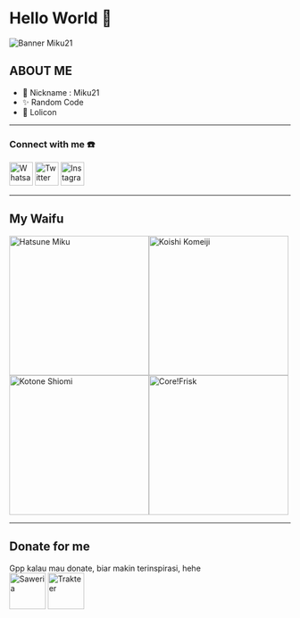 # Hello World  :wave:

![Banner Miku21](https://i.ibb.co/zbhmXsn/bg.jpg)

## ABOUT ME
- 🌱 Nickname : Miku21
- ✨ Random Code
- 🔭 Lolicon

------------

### Connect with me ☎️
<a href='https://api.whatsapp.com/send?phone=6283834685279'><img src= "https://upload.wikimedia.org/wikipedia/commons/6/6b/WhatsApp.svg" alt="Whatsapp" style="width:42px;height:42px;"></a> <a href='https://twitter.com/Miku2111'><img src= "https://seeklogo.com/images/T/twitter-icon-circle-blue-logo-0902F48837-seeklogo.com.png" alt="Twitter" style="width:42px;height:42px;"></a> <!-- <a href='https://twitter.com/Miku2111'><img src= "https://upload.wikimedia.org/wikipedia/commons/4/44/Facebook_Logo.pngg" alt="Facebook" style="width:42px;height:42px;"></a>  delete post 2016 --> <a href='https://instagram.com/_.miku21'><img src= "https://upload.wikimedia.org/wikipedia/commons/thumb/9/95/Instagram_logo_2022.svg/2048px-Instagram_logo_2022.svg.png" alt="Instagram" style="width:42px;height:42px;"></a> 

------------

## My Waifu
<img src="https://i.ibb.co/6JRcV0K/20220929-133008.jpg" alt="Hatsune Miku" style= "width:250px;height:250px"><img src="https://i.ibb.co/hfhS0cd/794cdf8bd464220d70698e3af1179178.jpg " alt="Koishi Komeiji" style= "width:250px;height:250px"><img src="https://i.ibb.co/yVjHpmN/tumblr-82e17df4240b8b6ff394fecb76f1ca08-e61cc51e-400.png " alt="Kotone Shiomi" style= "width:250px;height:250px"><img src="https://i.ibb.co/Fg0VCfh/0ap7387dh2t41.webp" alt="Core!Frisk" style= "width:250px;height:250px">

------------

## Donate for me
Gpp kalau mau donate, biar makin terinspirasi, hehe</br>
<a href= 'https://saweria.co/Miku21Margareth'><img src="https://i.ibb.co/fCTqhZ6/01c81f8c-18c9-47d7-b7ad-c04058016626-225x225.png" alt="Saweria" style= "width:65px;height:65px"></a>
<a href= 'https://trakteer.id/miku21-margareth'><img src="https://i.ibb.co/QDvCgCd/trakteer-icon-thumbnail.png" alt="Trakteer" style= "width:65px;height:65px"></a>


<!--
**Miku21750/Miku21750** is a ✨ _special_ ✨ repository because its `README.md` (this file) appears on your GitHub profile.

Here are some ideas to get you started:

- 🔭 I’m currently working on ...
- 🌱 I’m currently learning ...
- 👯 I’m looking to collaborate on ...
- 🤔 I’m looking for help with ...
- 💬 Ask me about ...
- 📫 How to reach me: ...
- 😄 Pronouns: ...
- ⚡ Fun fact: ...
-->
